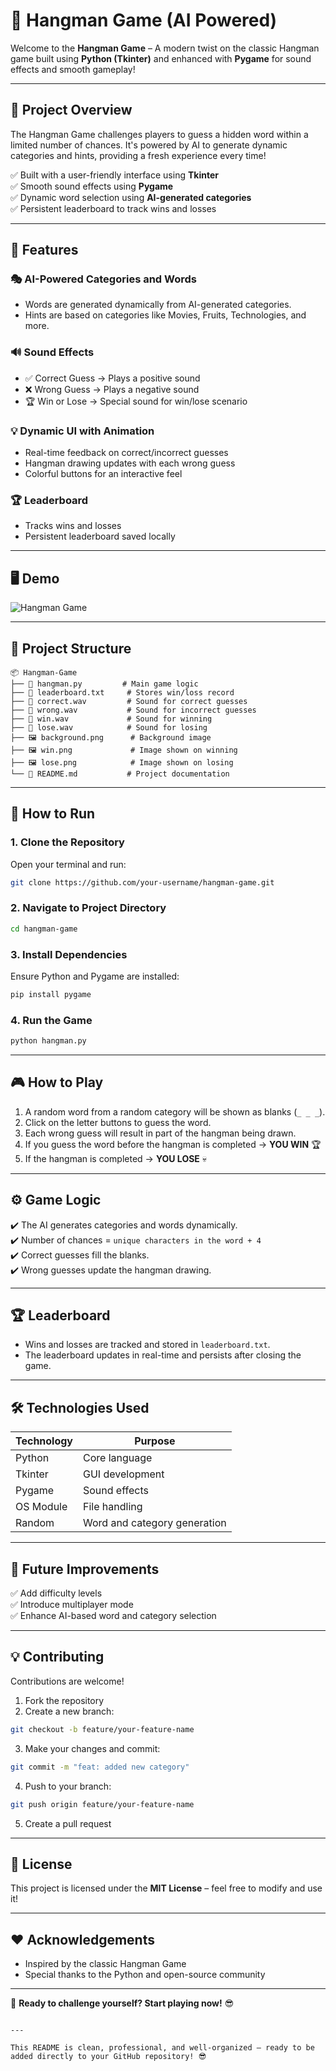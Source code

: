 # 🎯 **Hangman Game (AI Powered)**
Welcome to the **Hangman Game** – A modern twist on the classic Hangman game built using **Python (Tkinter)** and enhanced with **Pygame** for sound effects and smooth gameplay!  

---

## 🚀 **Project Overview**  
The Hangman Game challenges players to guess a hidden word within a limited number of chances. It's powered by AI to generate dynamic categories and hints, providing a fresh experience every time!  

✅ Built with a user-friendly interface using **Tkinter**  
✅ Smooth sound effects using **Pygame**  
✅ Dynamic word selection using **AI-generated categories**  
✅ Persistent leaderboard to track wins and losses  

---

## 🌟 **Features**  
### 🎭 **AI-Powered Categories and Words**  
- Words are generated dynamically from AI-generated categories.  
- Hints are based on categories like Movies, Fruits, Technologies, and more.  

### 🔊 **Sound Effects**  
- ✅ Correct Guess → Plays a positive sound  
- ❌ Wrong Guess → Plays a negative sound  
- 🏆 Win or Lose → Special sound for win/lose scenario  

### 💡 **Dynamic UI with Animation**  
- Real-time feedback on correct/incorrect guesses  
- Hangman drawing updates with each wrong guess  
- Colorful buttons for an interactive feel  

### 🏆 **Leaderboard**  
- Tracks wins and losses  
- Persistent leaderboard saved locally  

---

## 🖥️ **Demo**  
![Hangman Game](https://media.giphy.com/media/3o7TKsQk9xL4l1Yyis/giphy.gif)  

---

## 📂 **Project Structure**  
```
📦 Hangman-Game
├── 📄 hangman.py         # Main game logic
├── 📄 leaderboard.txt     # Stores win/loss record
├── 🎵 correct.wav         # Sound for correct guesses
├── 🎵 wrong.wav           # Sound for incorrect guesses
├── 🎵 win.wav             # Sound for winning
├── 🎵 lose.wav            # Sound for losing
├── 🖼️ background.png      # Background image
├── 🖼️ win.png             # Image shown on winning
├── 🖼️ lose.png            # Image shown on losing
└── 📄 README.md           # Project documentation
```

---

## 🚀 **How to Run**  
### 1. **Clone the Repository**  
Open your terminal and run:  
```bash
git clone https://github.com/your-username/hangman-game.git
```

### 2. **Navigate to Project Directory**  
```bash
cd hangman-game
```

### 3. **Install Dependencies**  
Ensure Python and Pygame are installed:  
```bash
pip install pygame
```

### 4. **Run the Game**  
```bash
python hangman.py
```

---

## 🎮 **How to Play**  
1. A random word from a random category will be shown as blanks (`_ _ _`).  
2. Click on the letter buttons to guess the word.  
3. Each wrong guess will result in part of the hangman being drawn.  
4. If you guess the word before the hangman is completed → **YOU WIN** 🏆  
5. If the hangman is completed → **YOU LOSE** 💀  

---

## ⚙️ **Game Logic**  
✔️ The AI generates categories and words dynamically.  
✔️ Number of chances = `unique characters in the word + 4`  
✔️ Correct guesses fill the blanks.  
✔️ Wrong guesses update the hangman drawing.  

---

## 🏆 **Leaderboard**  
- Wins and losses are tracked and stored in `leaderboard.txt`.  
- The leaderboard updates in real-time and persists after closing the game.  

---

## 🛠️ **Technologies Used**  
| **Technology** | **Purpose** |
|---------------|-------------|
| Python | Core language |
| Tkinter | GUI development |
| Pygame | Sound effects |
| OS Module | File handling |
| Random | Word and category generation |

---

## 🚀 **Future Improvements**  
✅ Add difficulty levels  
✅ Introduce multiplayer mode  
✅ Enhance AI-based word and category selection  

---

## 💡 **Contributing**  
Contributions are welcome!  
1. Fork the repository  
2. Create a new branch:  
```bash
git checkout -b feature/your-feature-name
```
3. Make your changes and commit:  
```bash
git commit -m "feat: added new category"
```
4. Push to your branch:  
```bash
git push origin feature/your-feature-name
```
5. Create a pull request  

---

## 📜 **License**  
This project is licensed under the **MIT License** – feel free to modify and use it!  

---

## ❤️ **Acknowledgements**  
- Inspired by the classic Hangman Game  
- Special thanks to the Python and open-source community  

---

🎯 **Ready to challenge yourself? Start playing now!** 😎
```

---

This README is clean, professional, and well-organized — ready to be added directly to your GitHub repository! 😎